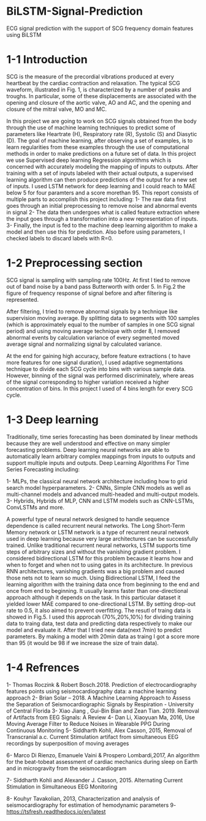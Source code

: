 # BiLSTM-Signal-Prediction
ECG signal prediction with the support of SCG frequency domain features using BiLSTM

# 1-1 Introduction
SCG is the measure of the precordial vibrations produced at every heartbeat by the cardiac contraction and relaxation. The typical SCG waveform, illustrated in Fig. 1, is characterized by a number of peaks and troughs. In particular, some of these displacements are associated with the opening and closure of the aortic valve, AO and AC, and the opening and closure of the mitral valve, MO and MC.

In this project we are going to work on SCG signals obtained from the body through the use of machine learning techniques to predict some of parameters like Heartrate (H), Respiratory rate (R), Systolic (S) and Diasytic (D). The goal of machine learning, after observing a set of examples, is to learn regularities from these examples through the use of computational methods in order to make predictions on a future set of data. In this project we use Supervised deep learning Regression algorithms which is concerned with accurately modeling the mapping of inputs to outputs. After training with a set of inputs labeled with their actual outputs, a supervised learning algorithm can then produce predictions of the output for a new set of inputs. I used LSTM network for deep learning and I could reach to MAE below 5 for four paramters and a score morethan 95.
This report consists of multiple parts to accomplish this project including:
1-	The raw data first goes through an initial preprocessing to remove noise and abnormal events in signal
2-	The data then undergoes what is called feature extraction where the input goes through a transformation into a new representation of inputs. 
3-	Finally, the input is fed to the machine deep learning algorithm to make a model and then use this for prediction. Also before using parameters, I checked labels to discard labels with R=0.

# 1-2 Preprocessing section
SCG signal is sampling with sampling rate 100Hz. At first I tied to remove out of band noise by a band pass Butterworth with order 5. In Fig.2 the figure of frequency response of signal before and after filtering is represented.

After filtering, I tried to remove abnormal signals by a technique like supervision moving average. By splitting data to segments with 100 samples (which is approximately equal to the number of samples in one SCG signal period) and using moving average technique with order 8, I removed abnormal events by calculation variance of every segmented moved average signal and normalizing signal by calculated variance. 

At the end for gaining high accuracy, before feature extractions ( to have more features for one signal duration), I used adaptive segmentations technique to divide each SCG cycle into bins with various sample data. However, binning of the signal was performed discriminately, where areas of the signal corresponding to higher variation received a higher concentration of bins. In this project I used of 4 bins length for every SCG cycle.

# 1-3 Deep learning 
Traditionally, time series forecasting has been dominated by linear methods because they are well understood and effective on many simpler forecasting problems. Deep learning neural networks are able to automatically learn arbitrary complex mappings from inputs to outputs and support multiple inputs and outputs. 
Deep Learning Algorithms For Time Series Forecasting including:

1-	MLPs, the classical neural network architecture including how to grid search model hyperparameters.
2-	CNNs, Simple CNN models as well as multi-channel models and advanced multi-headed and multi-output models.
3-	Hybrids, Hybrids of MLP, CNN and LSTM models such as CNN-LSTMs, ConvLSTMs and more.

A powerful type of neural network designed to handle sequence dependence is called recurrent neural networks. 
The Long Short-Term Memory network or LSTM network is a type of recurrent neural network used in deep learning because very large architectures can be successfully trained.
Unlike traditional recurrent neural networks, LSTM supports time steps of arbitrary sizes and without the vanishing gradient problem. I considered bidirectional LSTM for this problem because it learns how and when to forget and when not to using gates in its architecture. In previous RNN architectures, vanishing gradients was a big problem and caused those nets not to learn so much. Using Bidirectional LSTM, I feed the learning algorithm with the training data once from beginning to the end and once from end to beginning. It usually learns faster than one-directional approach although it depends on the task. In this particular dataset it yielded lower MAE compared to one-directional LSTM.
By setting drop-out rate to 0.5, it also aimed to prevent overfitting. The resutl of traing data is showed in Fig.5. I used this approcah (70%,20%,10%) for dividing training data to traing data, test data and predicting data respectively to make our model and evaluate it. After that I tried new data(next 7min) to predict parameters. By making a model with 20min data as traing I got a score more than 95 (it would be 98 if we increase the size of train data).


# 1-4 Refrences
1-	Thomas Roczink & Robert Bosch.2018. Prediction of electrocardiography features points using seismocardiography data: a machine learning approach
2-	Brian Solar – 2018. A Machine Learning Approach to Assess the Separation of Seismocardiographic Signals by Respiration - University of Central Florida
3-	Xiao Jiang , Gui-Bin Bian and Zean Tian. 2019. Removal of Artifacts from EEG Signals: A Review
4-	Dan Li, Xiaoyuan Ma, 2016, Use Moving Average Filter to Reduce Noises in Wearable PPG During Continuous Monitoring
5-	Siddharth Kohli, Alex Casson, 2015, Removal of Transcranial a.c. Current Stimulation artifact from simultaneous EEG recordings by superposition of moving averages

6-	Marco Di Rienzo, Emanuele Vaini & Prospero Lombardi,2017, An algorithm for the beat-tobeat
              assessment of cardiac mechanics during sleep on Earth and in microgravity from the 
              seismocardiogram

7-	Siddharth Kohli and Alexander J. Casson, 2015. Alternating Current Stimulation in Simultaneous
              EEG Monitoring

8-	Kouhyr Tavakolian, 2013, Characterization and analysis of seismocardiography for estimation of hemodynamic parameters
9-	https://tsfresh.readthedocs.io/en/latest
